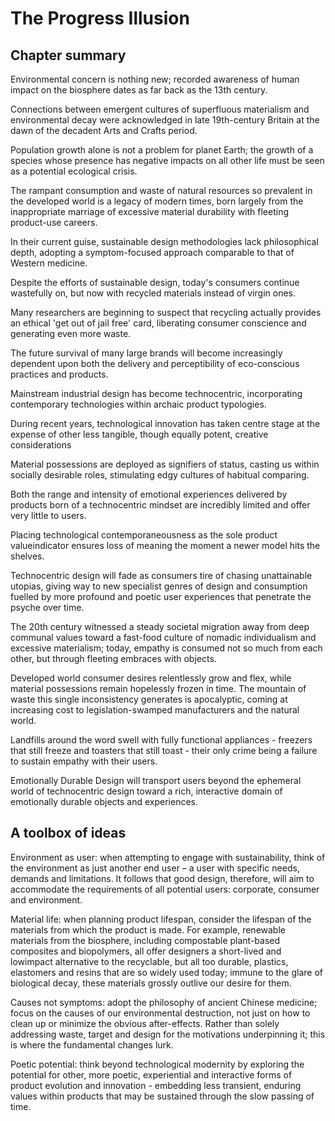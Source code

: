 # The Progress Illusion
## Chapter summary

Environmental concern is nothing new; recorded awareness of human impact on the biosphere dates as far back as the 13th century.

Connections between emergent cultures of superfluous materialism and environmental decay were acknowledged in late 19th-century Britain at the dawn of the decadent Arts and Crafts period.

Population growth alone is not a problem for planet Earth; the growth of a species whose presence has negative impacts on all other life must be seen as a potential ecological crisis.

The rampant consumption and waste of natural resources so prevalent in the developed world is a legacy of modern times, born largely from the inappropriate marriage of excessive material durability with fleeting product-use careers.

In their current guise, sustainable design methodologies lack philosophical depth, adopting a symptom-focused approach comparable to that of Western medicine.

Despite the efforts of sustainable design, today's consumers continue wastefully on, but now with recycled materials instead of virgin ones.

Many researchers are beginning to suspect that recycling actually provides an ethical 'get out of jail free' card, liberating consumer conscience and generating even more waste.

The future survival of many large brands will become increasingly dependent upon both the delivery and perceptibility of eco-conscious practices and products.

Mainstream industrial design has become technocentric, incorporating contemporary technologies within archaic product typologies.

During recent years, technological innovation has taken centre stage at the expense of other less tangible, though equally potent, creative considerations

Material possessions are deployed as signifiers of status, casting us within socially desirable roles, stimulating edgy cultures of habitual comparing.

Both the range and intensity of emotional experiences delivered by products born of a technocentric mindset are incredibly limited and offer very little to users.

Placing technological contemporaneousness as the sole product valueindicator ensures loss of meaning the moment a newer model hits the shelves.

Technocentric design will fade as consumers tire of chasing unattainable utopias, giving way to new specialist genres of design and consumption fuelled by more profound and poetic user experiences that penetrate the psyche over time.

The 20th century witnessed a steady societal migration away from deep communal values toward a fast-food culture of nomadic individualism and excessive materialism; today, empathy is consumed not so much from each other, but through fleeting embraces with objects.

Developed world consumer desires relentlessly grow and flex, while material possessions remain hopelessly frozen in time. The mountain of waste this single inconsistency generates is apocalyptic, coming at increasing cost to legislation-swamped manufacturers and the natural world.

Landfills around the word swell with fully functional appliances - freezers that still freeze and toasters that still toast - their only crime being a failure to sustain empathy with their users.

Emotionally Durable Design will transport users beyond the ephemeral world of technocentric design toward a rich, interactive domain of emotionally durable objects and experiences.

## A toolbox of ideas

Environment as user: when attempting to engage with sustainability, think of the environment as just another end user – a user with specific needs, demands and limitations. It follows that good design, therefore, will aim to accommodate the requirements of all potential users: corporate, consumer and environment.

Material life: when planning product lifespan, consider the lifespan of the materials from which the product is made. For example, renewable materials from the biosphere, including compostable plant-based composites and biopolymers, all offer designers a short-lived and lowimpact alternative to the recyclable, but all too durable, plastics, elastomers and resins that are so widely used today; immune to the glare of biological decay, these materials grossly outlive our desire for them.

Causes not symptoms: adopt the philosophy of ancient Chinese medicine; focus on the causes of our environmental destruction, not just on how to clean up or minimize the obvious after-effects. Rather than solely addressing waste, target and design for the motivations underpinning it; this is where the fundamental changes lurk.

Poetic potential: think beyond technological modernity by exploring the potential for other, more poetic, experiential and interactive forms of product evolution and innovation - embedding less transient, enduring values within products that may be sustained through the slow passing of time.
